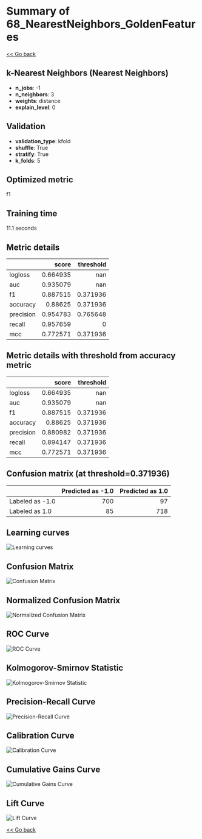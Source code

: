 # Summary of 68_NearestNeighbors_GoldenFeatures

[<< Go back](../README.md)


## k-Nearest Neighbors (Nearest Neighbors)
- **n_jobs**: -1
- **n_neighbors**: 3
- **weights**: distance
- **explain_level**: 0

## Validation
 - **validation_type**: kfold
 - **shuffle**: True
 - **stratify**: True
 - **k_folds**: 5

## Optimized metric
f1

## Training time

11.1 seconds

## Metric details
|           |    score |   threshold |
|:----------|---------:|------------:|
| logloss   | 0.664935 |  nan        |
| auc       | 0.935079 |  nan        |
| f1        | 0.887515 |    0.371936 |
| accuracy  | 0.88625  |    0.371936 |
| precision | 0.954783 |    0.765648 |
| recall    | 0.957659 |    0        |
| mcc       | 0.772571 |    0.371936 |


## Metric details with threshold from accuracy metric
|           |    score |   threshold |
|:----------|---------:|------------:|
| logloss   | 0.664935 |  nan        |
| auc       | 0.935079 |  nan        |
| f1        | 0.887515 |    0.371936 |
| accuracy  | 0.88625  |    0.371936 |
| precision | 0.880982 |    0.371936 |
| recall    | 0.894147 |    0.371936 |
| mcc       | 0.772571 |    0.371936 |


## Confusion matrix (at threshold=0.371936)
|                 |   Predicted as -1.0 |   Predicted as 1.0 |
|:----------------|--------------------:|-------------------:|
| Labeled as -1.0 |                 700 |                 97 |
| Labeled as 1.0  |                  85 |                718 |

## Learning curves
![Learning curves](learning_curves.png)
## Confusion Matrix

![Confusion Matrix](confusion_matrix.png)


## Normalized Confusion Matrix

![Normalized Confusion Matrix](confusion_matrix_normalized.png)


## ROC Curve

![ROC Curve](roc_curve.png)


## Kolmogorov-Smirnov Statistic

![Kolmogorov-Smirnov Statistic](ks_statistic.png)


## Precision-Recall Curve

![Precision-Recall Curve](precision_recall_curve.png)


## Calibration Curve

![Calibration Curve](calibration_curve_curve.png)


## Cumulative Gains Curve

![Cumulative Gains Curve](cumulative_gains_curve.png)


## Lift Curve

![Lift Curve](lift_curve.png)



[<< Go back](../README.md)
